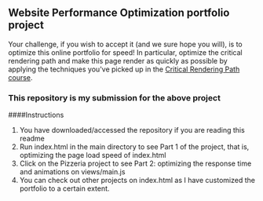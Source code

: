 ## Website Performance Optimization portfolio project

Your challenge, if you wish to accept it (and we sure hope you will), is to optimize this online portfolio for speed! In particular, optimize the critical rendering path and make this page render as quickly as possible by applying the techniques you've picked up in the [Critical Rendering Path course](https://www.udacity.com/course/ud884).



### This repository is my submission for the above project

####Instructions



1. You have downloaded/accessed the repository if you are reading this readme
1. Run index.html in the main directory to see Part 1 of the project, that is, optimizing the page load speed of index.html
1. Click on the Pizzeria project to see Part 2: optimizing the response time and animations on views/main.js
1. You can check out other projects on index.html as I have customized the portfolio to a certain extent.
